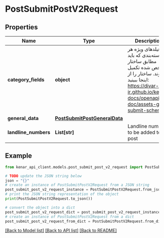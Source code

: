 # PostSubmitPostV2Request


## Properties

Name | Type | Description | Notes
------------ | ------------- | ------------- | -------------
**category_fields** | **object** | فیلدهای ویژه هر دسته‌بندی که باید مطابق ساختار مشخص شده تکمیل شوند. ساختار را از اینجا ببینید: https://divar-ir.github.io/kenar-docs/openapi-doc/assets-get-submit-schema/ | 
**general_data** | [**PostSubmitPostGeneralData**](PostSubmitPostGeneralData.md) |  | 
**landline_numbers** | **List[str]** | Landline numbers to be added to the post | [optional] 

## Example

```python
from kenar_api_client.models.post_submit_post_v2_request import PostSubmitPostV2Request

# TODO update the JSON string below
json = "{}"
# create an instance of PostSubmitPostV2Request from a JSON string
post_submit_post_v2_request_instance = PostSubmitPostV2Request.from_json(json)
# print the JSON string representation of the object
print(PostSubmitPostV2Request.to_json())

# convert the object into a dict
post_submit_post_v2_request_dict = post_submit_post_v2_request_instance.to_dict()
# create an instance of PostSubmitPostV2Request from a dict
post_submit_post_v2_request_from_dict = PostSubmitPostV2Request.from_dict(post_submit_post_v2_request_dict)
```
[[Back to Model list]](../README.md#documentation-for-models) [[Back to API list]](../README.md#documentation-for-api-endpoints) [[Back to README]](../README.md)


